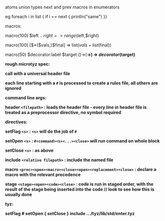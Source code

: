 atoms
union types
next and prev macros in enumerators

eg foreach i in list {
    if i == next {
        println("same")
    }}


macros:

macro(100) $left .. $right => range($left,$right)

macro(100) [$*{$vals,}$final] => list($vals + list($final))

macro(50) $decorator:label $target:(<A>)->(<B>-><C>) => $decorator($target)

rough microtyz spec:

call with a universal header file

each line starting with a `#` is processed to create a rules file, all others are ignored

command line args:

header `<filepath>` : loads the header file - every line in header file is treated as a preprocessor directive, no symbol required

directives:

setFlag `<s>` : `<s>` will do the job of `#`

setOpen `<s>` : `#<command><s><...><close>` will run command on whole block

setClose `<s>` : as above

include `<relative filepath>` : include the named file

macro `<prec><open><macro><close><open><replacement><close>` : declare a macro with the relevant precedence 

stage `<stage><open><code><close>` : code is run in staged order, with the result of the stage being inserted into the code // look to see how this is usually done

tyz:

setFlag #
setOpen {
setClose }
include .../tyz/lib/std/enter.tyz


